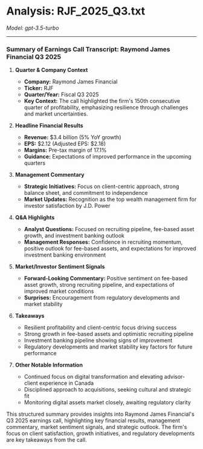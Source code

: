 # Analysis: RJF_2025_Q3.txt

*Model: gpt-3.5-turbo*

---

### Summary of Earnings Call Transcript: Raymond James Financial Q3 2025

1. **Quarter & Company Context**
   - **Company:** Raymond James Financial
   - **Ticker:** RJF
   - **Quarter/Year:** Fiscal Q3 2025
   - **Key Context:** The call highlighted the firm's 150th consecutive quarter of profitability, emphasizing resilience through challenges and market uncertainties.

2. **Headline Financial Results**
   - **Revenue:** $3.4 billion (5% YoY growth)
   - **EPS:** $2.12 (Adjusted EPS: $2.18)
   - **Margins:** Pre-tax margin of 17.1%
   - **Guidance:** Expectations of improved performance in the upcoming quarters

3. **Management Commentary**
   - **Strategic Initiatives:** Focus on client-centric approach, strong balance sheet, and commitment to independence
   - **Market Updates:** Recognition as the top wealth management firm for investor satisfaction by J.D. Power

4. **Q&A Highlights**
   - **Analyst Questions:** Focused on recruiting pipeline, fee-based asset growth, and investment banking outlook
   - **Management Responses:** Confidence in recruiting momentum, positive outlook for fee-based assets, and expectations for improved investment banking environment

5. **Market/Investor Sentiment Signals**
   - **Forward-Looking Commentary:** Positive sentiment on fee-based asset growth, strong recruiting pipeline, and expectations of improved market conditions
   - **Surprises:** Encouragement from regulatory developments and market stability

6. **Takeaways**
   - Resilient profitability and client-centric focus driving success
   - Strong growth in fee-based assets and optimistic recruiting pipeline
   - Investment banking pipeline showing signs of improvement
   - Regulatory developments and market stability key factors for future performance

7. **Other Notable Information**
   - Continued focus on digital transformation and elevating advisor-client experience in Canada
   - Disciplined approach to acquisitions, seeking cultural and strategic fit
   - Monitoring digital assets market closely, awaiting regulatory clarity

This structured summary provides insights into Raymond James Financial's Q3 2025 earnings call, highlighting key financial results, management commentary, market sentiment signals, and strategic outlook. The firm's focus on client satisfaction, growth initiatives, and regulatory developments are key takeaways from the call.